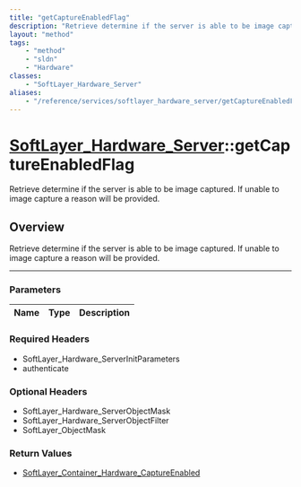 ```yaml
---
title: "getCaptureEnabledFlag"
description: "Retrieve determine if the server is able to be image captured. If unable to image capture a reason will be provided."
layout: "method"
tags:
    - "method"
    - "sldn"
    - "Hardware"
classes:
    - "SoftLayer_Hardware_Server"
aliases:
    - "/reference/services/softlayer_hardware_server/getCaptureEnabledFlag"
---
```

# [SoftLayer_Hardware_Server](/reference/services/SoftLayer_Hardware_Server)::getCaptureEnabledFlag


Retrieve determine if the server is able to be image captured. If unable to image capture a reason will be provided.


## Overview 
Retrieve determine if the server is able to be image captured. If unable to image capture a reason will be provided.

-----

### Parameters 
|Name | Type | Description |
| --- | --- | --- |


### Required Headers
* SoftLayer_Hardware_ServerInitParameters
* authenticate


### Optional Headers
* SoftLayer_Hardware_ServerObjectMask
* SoftLayer_Hardware_ServerObjectFilter
* SoftLayer_ObjectMask

### Return Values
* <a href='/reference/datatypes/SoftLayer_Container_Hardware_CaptureEnabled'>SoftLayer_Container_Hardware_CaptureEnabled </a>




